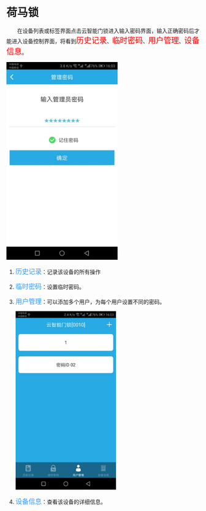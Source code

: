# 荷马锁

&emsp;&emsp;在设备列表或标签界面点击云智能门锁进入输入密码界面，输入正确密码后才能进入设备控制界面，将看到<font style='color:#ff0000;font-size:20px'>历史记录</font>、<font style='color:#ff0000;font-size:20px'>临时密码</font>、<font style='color:#ff0000;font-size:20px'>用户管理</font>、<font style='color:#ff0000;font-size:20px'>设备信息</font>。

<img src="../images/MacBee/荷马锁/输入密码.png" width = "290" height = "515">

1. <font style='color:#3699ff;font-size:17px'>历史记录</font>：记录该设备的所有操作
2. <font style='color:#3699ff;font-size:17px'>临时密码</font>：设置临时密码。
3. <font style='color:#3699ff;font-size:17px'>用户管理</font>：可以添加多个用户，为每个用户设置不同的密码。

	<img src="../images/MacBee/荷马锁/用户管理.png" width = "262" height = "465">
	
4. <font style='color:#3699ff;font-size:17px'>设备信息</font>：查看该设备的详细信息。
